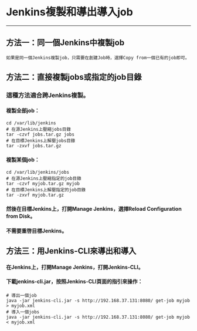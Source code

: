 # Jenkins複製和導出導入job

----

## 方法一：同一個Jenkins中複製job

```
如果是同一個Jenkins複製job，只需要在創建Job時，選擇Copy from一個已有的job即可。
```

##  方法二：直接複製jobs或指定的job目錄

### 這種方法適合跨Jenkins複製。

#### 複製全部job：
```
cd /var/lib/jenkins
# 在源Jenkins上壓縮jobs目錄
tar -czvf jobs.tar.gz jobs
# 在目標Jenkins上解壓jobs目錄
tar -zxvf jobs.tar.gz

```

#### 複製某個job：

```
cd /var/lib/jenkins/jobs
# 在源Jenkins上壓縮指定的job目錄
tar -czvf myjob.tar.gz myjob
# 在目標Jenkins上解壓指定的job目錄
tar -zxvf myjob.tar.gz
```

#### 然後在目標Jenkins上，打開Manage Jenkins，選擇Reload Configuration from Disk。

#### 不需要重啓目標Jenkins。


## 方法三：用Jenkins-CLI來導出和導入

#### 在Jenkins上，打開Manage Jenkins，打開Jenkins-CLI。

#### 下載jenkins-cli.jar，按照Jenkins-CLI頁面的指引來操作：

```
# 導出一個job
java -jar jenkins-cli.jar -s http://192.168.37.131:8080/ get-job myjob > myjob.xml
# 導入一個jobs
java -jar jenkins-cli.jar -s http://192.168.37.131:8080/ get-job myjob < myjob.xml

```
